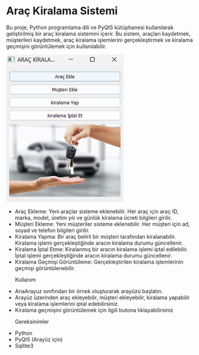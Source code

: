   <h1>Araç Kiralama Sistemi</h1>

  <p>Bu proje, Python programlama dili ve PyQt5 kütüphanesi kullanılarak geliştirilmiş bir araç kiralama sistemini içerir. Bu sistem, araçları kaydetmek, müşterileri kaydetmek, araç kiralama işlemlerini gerçekleştirmek ve kiralama geçmişini görüntülemek için kullanılabilir.</p>


<img src="Ekran görüntüsü 2024-05-06 093727.png"/>


<ul>
  <li>Araç Ekleme: Yeni araçlar sisteme eklenebilir. Her araç için araç ID, marka, model, üretim yılı ve günlük kiralama ücreti bilgileri girilir.</li>
  <li>Müşteri Ekleme: Yeni müşteriler sisteme eklenebilir. Her müşteri için ad, soyad ve telefon bilgileri girilir.</li>
  <li>Kiralama Yapma: Bir araç belirli bir müşteri tarafından kiralanabilir. Kiralama işlemi gerçekleştiğinde aracın kiralama durumu güncellenir.</li>
  <li>Kiralama İptal Etme: Kiralanmış bir aracın kiralama işlemi iptal edilebilir. İptal işlemi gerçekleştiğinde aracın kiralama durumu güncellenir.</li>
  <li>Kiralama Geçmişi Görüntüleme: Gerçekleştirilen kiralama işlemlerinin geçmişi görüntülenebilir.</li>
</ul>


<ul> 
<p>Kullanım</p>
<li>AnaArayuz sınıfından bir örnek oluşturarak arayüzü başlatın.</li>
<li>Arayüz üzerinden araç ekleyebilir, müşteri ekleyebilir, kiralama yapabilir veya kiralama işlemlerini iptal edebilirsiniz.</li>
<li>Kiralama geçmişini görüntülemek için ilgili butona tıklayabilirsiniz</li>
</ul>

<ul>
<p>Gereksinimler</p>
<li>Python</li>
<li>PyQt5 (Arayüz için)</li>
<li>Sqllite3 </li>
</ul>


